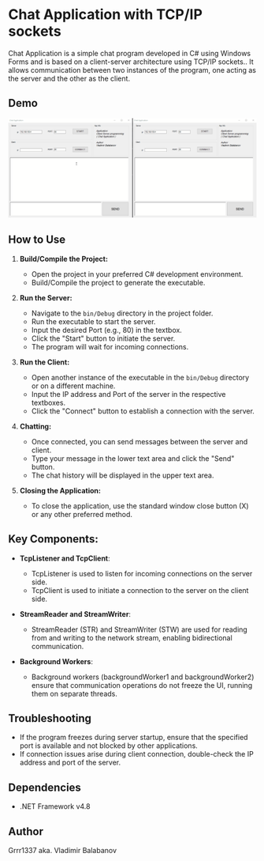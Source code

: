 # Chat Application with TCP/IP sockets

Chat Application is a simple chat program developed in C# using Windows Forms and is based on a client-server architecture using TCP/IP sockets.. It allows communication between two instances of the program, one acting as the server and the other as the client.

## Demo

![Chat App Demo](Chat%20App%20Demo.gif)

## How to Use

1. **Build/Compile the Project:**
   - Open the project in your preferred C# development environment.
   - Build/Compile the project to generate the executable.

2. **Run the Server:**
   - Navigate to the `bin/Debug` directory in the project folder.
   - Run the executable to start the server.
   - Input the desired Port (e.g., 80) in the textbox.
   - Click the "Start" button to initiate the server.
   - The program will wait for incoming connections.

3. **Run the Client:**
   - Open another instance of the executable in the `bin/Debug` directory or on a different machine.
   - Input the IP address and Port of the server in the respective textboxes.
   - Click the "Connect" button to establish a connection with the server.

4. **Chatting:**
   - Once connected, you can send messages between the server and client.
   - Type your message in the lower text area and click the "Send" button.
   - The chat history will be displayed in the upper text area.

5. **Closing the Application:**
   - To close the application, use the standard window close button (X) or any other preferred method.

## Key Components:

- **TcpListener and TcpClient**:
  - TcpListener is used to listen for incoming connections on the server side.
  - TcpClient is used to initiate a connection to the server on the client side.

- **StreamReader and StreamWriter**:
  - StreamReader (STR) and StreamWriter (STW) are used for reading from and writing to the network stream, enabling bidirectional communication.

- **Background Workers**:
  - Background workers (backgroundWorker1 and backgroundWorker2) ensure that communication operations do not freeze the UI, running them on separate threads.


## Troubleshooting

- If the program freezes during server startup, ensure that the specified port is available and not blocked by other applications.
- If connection issues arise during client connection, double-check the IP address and port of the server.

## Dependencies

- .NET Framework v4.8

## Author

Grrr1337 aka. Vladimir Balabanov
